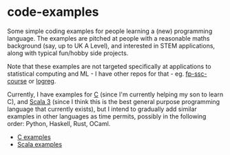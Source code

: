 # code-examples

Some simple coding examples for people learning a (new) programming language. The examples are pitched at people with a reasonable maths background (say, up to UK A Level), and interested in STEM applications, along with typical fun/hobby side projects.

Note that these examples are not targeted specifically at applications to statistical computing and ML - I have other repos for that - eg. [fp-ssc-course](https://github.com/darrenjw/fp-ssc-course) or [logreg](https://github.com/darrenjw/logreg).

Currently, I have examples for [C](C/Readme.md) (since I'm currently helping my son to learn C), and [Scala 3](Scala/Readme.md) (since I think this is the best general purpose programming language that currently exists), but I intend to gradually add similar examples in other languages as time permits, possibly in the following order: Python, Haskell, Rust, OCaml.

* [C examples](C/Readme.md)
* [Scala examples](Scala/Readme.md)

